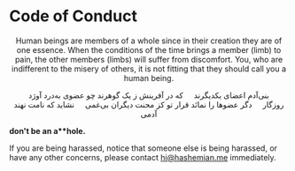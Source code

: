 # Code of Conduct

<div align="center">

Human beings are members of a whole
since in their creation they are of one essence.
When the conditions of the time brings a member (limb) to pain,
the other members (limbs) will suffer from discomfort.
You, who are indifferent to the misery of others,
it is not fitting that they should call you a human being.

</div>

<div dir="rtl" align="center">

بنی‌آدم اعضای یکدیگرند&nbsp;&nbsp;&nbsp;&nbsp;&nbsp;که در آفرینش ز یک گوهرند
چو عضوی به‌درد آورَد روزگار&nbsp;&nbsp;&nbsp;&nbsp;&nbsp;دگر عضوها را نمانَد قرار
تو کز محنت دیگران بی‌غمی&nbsp;&nbsp;&nbsp;&nbsp;&nbsp;نشاید که نامت نهند آدمی

</div>

**don't be an a\*\*hole.**

If you are being harassed, notice that someone else is being harassed, or have any other concerns, please contact hi@hashemian.me immediately.
